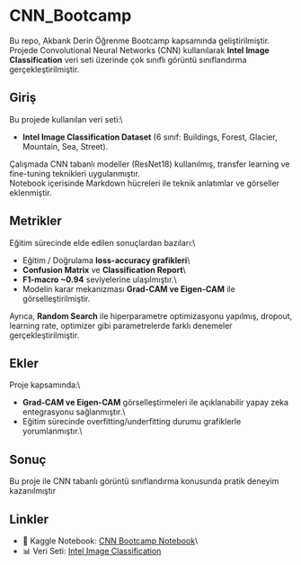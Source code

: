 # CNN_Bootcamp

Bu repo, Akbank Derin Öğrenme Bootcamp kapsamında geliştirilmiştir.
Projede Convolutional Neural Networks (CNN) kullanılarak **Intel Image
Classification** veri seti üzerinde çok sınıflı görüntü sınıflandırma
gerçekleştirilmiştir.

## Giriş

Bu projede kullanılan veri seti:\
- **Intel Image Classification Dataset** (6 sınıf: Buildings, Forest,
Glacier, Mountain, Sea, Street).

Çalışmada CNN tabanlı modeller (ResNet18) kullanılmış, transfer learning
ve fine-tuning teknikleri uygulanmıştır.\
Notebook içerisinde Markdown hücreleri ile teknik anlatımlar ve
görseller eklenmiştir.

## Metrikler

Eğitim sürecinde elde edilen sonuçlardan bazıları:\
- Eğitim / Doğrulama **loss-accuracy grafikleri**\
- **Confusion Matrix** ve **Classification Report**\
- **F1-macro \~0.94** seviyelerine ulaşılmıştır.\
- Modelin karar mekanizması **Grad-CAM ve Eigen-CAM** ile
görselleştirilmiştir.

Ayrıca, **Random Search** ile hiperparametre optimizasyonu yapılmış,
dropout, learning rate, optimizer gibi parametrelerde farklı denemeler
gerçekleştirilmiştir.

## Ekler

Proje kapsamında:\
- **Grad-CAM ve Eigen-CAM** görselleştirmeleri ile açıklanabilir yapay
zeka entegrasyonu sağlanmıştır.\
- Eğitim sürecinde overfitting/underfitting durumu grafiklerle
yorumlanmıştır.\

## Sonuç

Bu proje ile CNN tabanlı görüntü sınıflandırma konusunda pratik deneyim
kazanılmıştır


## Linkler

-   📘 Kaggle Notebook: [CNN Bootcamp
    Notebook](https://www.kaggle.com/code/mercan12312325/cnn-project1)\
-   📊 Veri Seti: [Intel Image
    Classification](https://www.kaggle.com/datasets/puneet6060/intel-image-classification)
